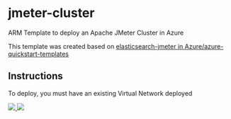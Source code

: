 # jmeter-cluster

ARM Template to deploy an Apache JMeter Cluster in Azure

This template was created based on [elasticsearch-jmeter in Azure/azure-quickstart-templates](https://github.com/Azure/azure-quickstart-templates/tree/master/elasticsearch-jmeter)

## Instructions

To deploy, you must have an existing Virtual Network deployed

<a href="https://portal.azure.com/#create/Microsoft.Template/uri/https%3A%2F%2Fraw.githubusercontent.com%2Froberto-mardeni%2Fjmeter-cluster%2Fmaster%2Fazuredeploy.json" target="_blank">
    <img src="http://azuredeploy.net/deploybutton.png"/>
</a>
<a href="http://armviz.io/#/?load=https%3A%2F%2Fraw.githubusercontent.com%2Froberto-mardeni%2Fjmeter-cluster%2Fmaster%2Fazuredeploy.json" target="_blank">
    <img src="http://armviz.io/visualizebutton.png"/>
</a>
